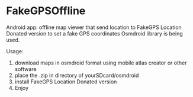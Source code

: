 FakeGPSOffline
==============

Android app:
offline map viewer that send location to FakeGPS Location Donated version to set a fake GPS coordinates
Osmdroid library is being used.

Usage:
1. download maps in osmdroid format using mobile atlas creator or other software
2. place the .zip in directory of yourSDcard/osmdroid
3. install FakeGPS Location Donated version
4. Enjoy

